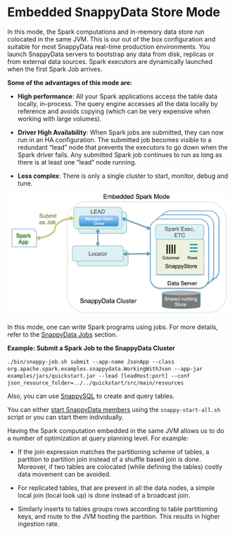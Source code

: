 <a id="embeddedmode"></a>
# Embedded SnappyData Store Mode
In this mode, the Spark computations and in-memory data store run colocated in the same JVM. This is our out of the box configuration and suitable for most SnappyData real-time production environments. You launch SnappyData servers to bootstrap any data from disk, replicas or from external data sources.
Spark executors are dynamically launched when the first Spark Job arrives.

**Some of the advantages of this mode are:**

* **High performance**: All your Spark applications access the table data locally, in-process. The query engine accesses all the data locally by reference and avoids copying (which can be very expensive when working with large volumes).

* **Driver High Availability**: When Spark jobs are submitted, they can now run in an HA configuration. The submitted job becomes visible to a redundant “lead” node that prevents the executors to go down when the Spark driver fails. Any submitted Spark job continues to run as long as there is at least one “lead” node running.

* **Less complex**: There is only a single cluster to start, monitor, debug and tune.

![Embedded Mode](../Images/SnappyEmbeddedMode.png)

In this mode, one can write Spark programs using jobs. For more details, refer to the [SnappyData Jobs](../programming_guide/snappydata_jobs.md) section.

**Example: Submit a Spark Job to the SnappyData Cluster**
```
./bin/snappy-job.sh submit --app-name JsonApp --class org.apache.spark.examples.snappydata.WorkingWithJson --app-jar examples/jars/quickstart.jar --lead [leadHost:port] --conf json_resource_folder=../../quickstart/src/main/resources
```

Also, you can use [SnappySQL](../howto/use_snappy_shell.md) to create and query tables.

You can either [start SnappyData members](../howto/start_snappy_cluster.md) using the `snappy-start-all.sh` script or you can start them individually.

Having the Spark computation embedded in the same JVM allows us to do a number of optimization at query planning level. For example:

* If the join expression matches the partitioning scheme of tables, a partition to partition join instead of a shuffle based join is done. </br> Moreover, if two tables are colocated (while defining the tables) costly data movement can be avoided.

* For replicated tables, that are present in all the data nodes, a simple local join (local look up)  is done instead of a broadcast join.

* Similarly inserts to tables groups rows according to table partitioning keys, and route to the JVM hosting the partition. This results in higher ingestion rate.

